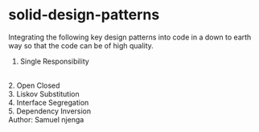 # solid-design-patterns
Integrating the following key design patterns into code in a down to earth way so that the code can be of high quality.
<br>
1. Single Responsibility 
<br>
2. Open Closed
<br>
3. Liskov Substitution
<br>
4. Interface Segregation
<br>
5. Dependency Inversion
<br>
Author: Samuel njenga
